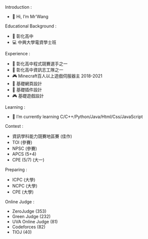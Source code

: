 Introduction :
- 👋 Hi, I’m Mr'Wang

Educational Background :                                                      
- 🥇 彰化高中                                                
- 💻 中興大學電資學士班

Experience :
- 🥉 彰化高中程式競賽選手之一
- 🥇 彰化高中資訊志工隊之一
- 🎮 Minecraft百人以上遊戲伺服器主 2018-2021
- 📄 基礎網頁設計
- 💼 基礎插件設計
- 🎮 基礎遊戲設計

Learning : 
- 🌱 I’m currently learning C/C++/Python/Java/Html/Css/JavaScript

Contest :
- 資訊學科能力競賽地區賽 (佳作)
- TOI  (參賽)
- NPSC (參賽)
- APCS (5+4) 
- CPE  (5/7)  (大一)

Preparing :
- ICPC (大學)
- NCPC (大學)
- CPE  (大學)

Online Judge :
- ZeroJudge (353) 
- Green Judge (232)
- UVA Online Judge (81)
- Codeforces (82)
- TIOJ (40)
